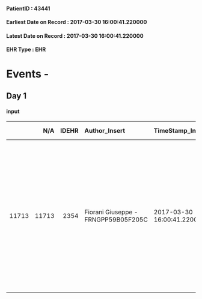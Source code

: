 
#### PatientID : 43441
#### Earliest Date on Record : 2017-03-30 16:00:41.220000
#### Latest Date on Record : 2017-03-30 16:00:41.220000
#### EHR Type : EHR

# Events - 

## Day 1

#### input
|       |    N/A |   IDEHR | Author_Insert                       | TimeStamp_Insert           | EHRType   |   PatientID |   IDDigitalSignDocument | persone_vicine   |   Unnamed: 0_x.1 |   IDANAMNESI_SOCIALE | Patient   | FamigliaAltro   | Paziente_T   | FamigliaAltro_T   |   Non_Rilevabile_x.1 | Note_Non_Rilevabile_x.1   | opt_Problemi   | Note_I                                                                                                                                                                      | chk_contr_sintomi   | opt_paziente_a   | opt_famiglia_a   | opt_adeguatezza   | opt_paziente_solo   | ds_note_con                                                                                                                                                                                   | opt_presente_assente   | Presenza_minori   | Caregiver_principale   | opt_capacita   | opt_necessario   | opt_presente   | opt_risorse_ec   | opt_paziente_psi   | opt_Ins_vol   | opt_paziente_ad   | opt_caregiver_ad   | opt_esenzione   | opt_inv_civile   |   invalidita_perc | ds_codice_es   | Needs     | Domestic partnership   | Fragility   | opt_disponibilita_f   | opt_indennita_acc   | opt_famiglia_psi   | opt_disponibilit_paz   |
|------:|-------:|--------:|:------------------------------------|:---------------------------|:----------|------------:|------------------------:|:-----------------|-----------------:|---------------------:|:----------|:----------------|:-------------|:------------------|---------------------:|:--------------------------|:---------------|:----------------------------------------------------------------------------------------------------------------------------------------------------------------------------|:--------------------|:-----------------|:-----------------|:------------------|:--------------------|:----------------------------------------------------------------------------------------------------------------------------------------------------------------------------------------------|:-----------------------|:------------------|:-----------------------|:---------------|:-----------------|:---------------|:-----------------|:-------------------|:--------------|:------------------|:-------------------|:----------------|:-----------------|------------------:|:---------------|:----------|:-----------------------|:------------|:----------------------|:--------------------|:-------------------|:-----------------------|
| 11713 |  11713 |    2354 | Fiorani Giuseppe - FRNGPP59B05F205C | 2017-03-30 16:00:41.220000 | EHR       |       43441 |                  701590 | N/A              |             5702 |                 3639 | No#0      | Si#1            | No#0         | Si#1              |                    0 | NR                        | No#0           | Pz in coma,non in grado di avere cognizione del suo stato. La nipote Anna Maria √® stata resa edotta della gravit√† e dell'attesa di vita limitata dal grave quadro clinico | controllo sintomi#0 | Indefinite#2     | Congruenti#1     | Si#1              | No#0                | La pz √® vedova e non ha figli. La nipote Anna Maria √® la figura di riferimento per la pz ,in quanto amministratrice di sostegno. Da tempo √® presente una badante che assiste la pz da anni | Presente#1             | No#0              | la nipote Anna Maria   | Adeguato#0     | Si#1             | Si#1           | Adeguate#1       | No#0               | No#0          | Problematica#0    | Totale#2           | Si#1            | Si#1             |               100 | IC14           | Clinici#0 | Badante#1              | nessuna#0   | Si#1                  | Si#1                | No#0               | Da verificare#2        |


